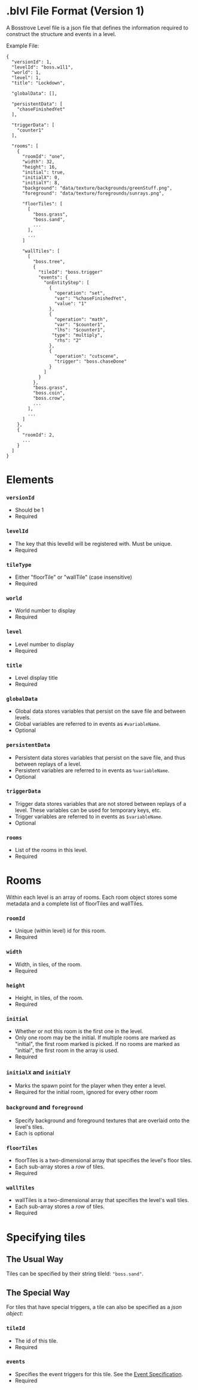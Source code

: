 # .blvl File Format (Version 1)
A Bosstrove Level file is a json file that defines the information
required to construct the structure and events in a level.

Example File:

```
{
  "versionId": 1,
  "levelId": "boss.w1l1",
  "world": 1,
  "level": 1,
  "title": "Lockdown",
  
  "globalData": [],
  
  "persistentData": [
    "chaseFinishedYet"
  ],
  
  "triggerData": [
    "counter1"
  ],
  
  "rooms": [
    {
      "roomId": "one",
      "width": 32,
      "height": 16,
      "initial": true,
      "initialX": 0,
      "initialY": 8,
      "background": "data/texture/backgrounds/greenStuff.png",
      "foreground": "data/texture/foregrounds/sunrays.png",
      
      "floorTiles": [
	    [
          "boss.grass",
          "boss.sand",
          ...
        ],
	    ...
	  ]
      
      "wallTiles": [
        [
          "boss.tree",
          {
            "tileId": "boss.trigger"
            "events": {
              "onEntityStep": [
                {
                  "operation": "set",
                  "var": "%chaseFinishedYet",
                  "value": "1"
                },
                {
                  "operation": "math",
                  "var": "$counter1",
                  "lhs": "$counter1",
	      	     "type": "multiply",
                  "rhs": "2"
                },
                {
                  "operation": "cutscene",
                  "trigger": "boss.chaseDone"
                }
              ]
            }
          },
          "boss.grass",
          "boss.coin",
          "boss.crow",
          ...
        ],
        ...
      ]
    },
    {
      "roomId": 2,
      ...
    }
  ]
}
```

# Elements

### `versionId`
- Should be 1
- Required

### `levelId`
- The key that this levelId will be registered with. Must be unique.
- Required

### `tileType`
- Either "floorTile" or "wallTile" (case insensitive)
- Required

### `world`
- World number to display
- Required

### `level`
- Level number to display
- Required

### `title`
- Level display title
- Required

### `globalData`
- Global data stores variables that persist
  on the save file and between levels.
- Global variables are referred to in events
  as `#variableName`.
- Optional

### `persistentData`
- Persistent data stores variables that persist
  on the save file, and thus between replays of
  a level.
- Persistent variables are referred to in events
  as `%variableName`.
- Optional

### `triggerData`
- Trigger data stores variables that are not stored
  between replays of a level. These variables can
  be used for temporary keys, etc.
- Trigger variables are referred to in events
  as `$variableName`.
- Optional

### `rooms`
- List of the rooms in this level.
- Required


# Rooms
Within each level is an array of rooms. Each
room object stores some metadata and a complete
list of floorTiles and wallTiles.


### `roomId`
- Unique (within level) id for this room.
- Required

### `width`
- Width, in tiles, of the room.
- Required

### `height`
- Height, in tiles, of the room.
- Required

### `initial`
- Whether or not this room is the first one in the level.
- Only one room may be the initial. If multiple rooms are marked as "initial", the first room marked is picked. If no rooms are marked as "initial", the first room in the array is used.
- Required

### `initialX` and `initialY`
- Marks the spawn point for the player when they enter a level.
- Required for the initial room, ignored for every other room

### `background` and `foreground`
- Specify background and foreground textures that are overlaid onto the level's tiles.
- Each is optional

### `floorTiles`
- floorTiles is a two-dimensional array that specifies the level's floor tiles.
- Each sub-array stores a _row_ of tiles.
- Required

### `wallTiles`
- wallTiles is a two-dimensional array that specifies the level's wall tiles.
- Each sub-array stores a _row_ of tiles.
- Required

# Specifying tiles
## The Usual Way
Tiles can be specified by their string tileId: `"boss.sand"`.

## The Special Way
For tiles that have special triggers, a tile can also be specified as a _json object_:

### `tileId`
- The id of this tile.
- Required

### `events`
- Specifies the event triggers for this tile. See the
  [Event Specification](https://github.com/Arc-blroth/BosstroveRevenge/blob/master/doc/EventSpecification.md).
- Required
